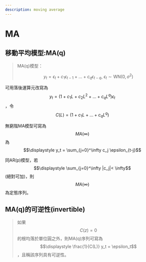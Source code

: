 ```yaml
---
description: moving average
---
```


# MA

## 移動平均模型:MA(q)

> MA(q)模型：
>
> $$y_t = \epsilon_t + c_1 \epsilon_{t-1} + \dots + c_q \epsilon_{t-q}, ~ \epsilon_t \sim \text{WN}(0, \sigma^2)$$

可用落後運算元改寫為$$y_t = (1 + c_1 L + c_2 L^2 +\dots + c_q L^q)\epsilon_t$$，令$$C(L)=(1+c_1L+\dots+c_qL^q)$$

無窮階MA模型可寫為$$MA(\infty)$$為$$\displaystyle y_t = \sum_{j=0}^\infty c_j \epsilon_{t-j}$$

同AR(p)模型，若$$\displaystyle \sum_{j=0}^\infty |c_j|< \infty$$(絕對可加)，則$$MA(\infty)$$為定態序列。

## MA(q)的可逆性(invertible)

> 如果$$C(z)=0$$的根均落於單位圓之外，則MA(q)序列可寫為$$\displaystyle \frac{1}{C(L)} y_t = \epsilon_t$$，且稱該序列具有可逆性。
